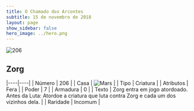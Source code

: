 ```yaml
---
title: O Chamado dos Arcontes
subtitle: 15 de novembro de 2018
layout: page
show_sidebar: false
hero_image: ../hero.png
---
```


![206](https://cdn.keyforgegame.com/media/card_front/pt/341_206_4XXWX9CP9XGJ_pt.png)

## Zorg

|----|----|
| Número | 206 |
| Casa | ![Mars](https://archonarcana.com/images/thumb/d/de/Mars.png/22px-Mars.png "Marte") |
| Tipo | Criatura |
| Atributos | Fera |
| Poder | 7 |
| Armadura | 0 |
| Texto | Zorg entra em jogo atordoado. Antes da Luta: Atordoe a criatura que luta contra Zorg e cada um dos vizinhos dela. |
| Raridade | Incomum |
